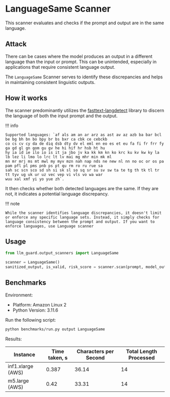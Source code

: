 # LanguageSame Scanner

This scanner evaluates and checks if the prompt and output are in the same language.

## Attack

There can be cases where the model produces an output in a different language than the input or prompt. This can be
unintended, especially in applications that require consistent language output.

The `LanguageSame` Scanner serves to identify these discrepancies and helps in maintaining consistent linguistic
outputs.

## How it works

The scanner predominantly utilizes the [fasttext-langdetect](https://github.com/zafercavdar/fasttext-langdetect/) library to discern the
language of both the input prompt and the output.

!!! info

    Supported languages: `af als am an ar arz as ast av az azb ba bar bcl be bg bh bn bo bpy br bs bxr ca cbk ce cebckb
    co cs cv cy da de diq dsb dty dv el eml en eo es et eu fa fi fr frr fy ga gd gl gn gom gu gv he hi hif hr hsb ht hu
    hy ia id ie ilo io is it ja jbo jv ka kk km kn ko krc ku kv kw ky la lb lez li lmo lo lrc lt lv mai mg mhr min mk ml
    mn mr mrj ms mt mwl my myv mzn nah nap nds ne new nl nn no oc or os pa pam pfl pl pms pnb ps pt qu rm ro ru rue sa
    sah sc scn sco sd sh si sk sl so sq sr su sv sw ta te tg th tk tl tr tt tyv ug uk ur uz vec vep vi vls vo wa war
    wuu xal xmf yi yo yue zh`.

It then checks whether both detected languages are the same. If they are not, it indicates a potential language
discrepancy.

!!! note

    While the scanner identifies language discrepancies, it doesn't limit or enforce any specific language sets. Instead, it simply checks for language consistency between the prompt and output. If you want to enforce languages, use Language scanner

## Usage

```python
from llm_guard.output_scanners import LanguageSame

scanner = LanguageSame()
sanitized_output, is_valid, risk_score = scanner.scan(prompt, model_output)
```

## Benchmarks

Environment:

- Platform: Amazon Linux 2
- Python Version: 3.11.6

Run the following script:

```sh
python benchmarks/run.py output LanguageSame
```

Results:

| Instance          | Time taken, s | Characters per Second | Total Length Processed |
|-------------------|---------------|-----------------------|------------------------|
| inf1.xlarge (AWS) | 0.387         | 36.14                 | 14                     |
| m5.large (AWS)    | 0.42          | 33.31                 | 14                     |
